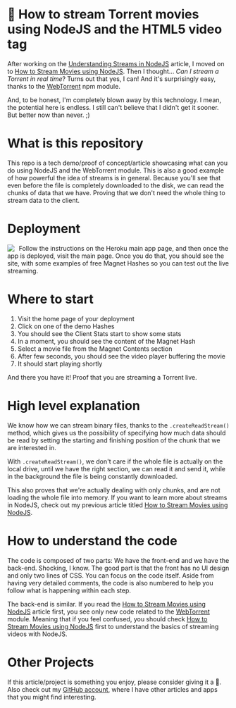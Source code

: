 # 🍿 How to stream Torrent movies using NodeJS and the HTML5 video tag

After working on the [Understanding Streams in NodeJS](https://github.com/davidgatti/Understanding-Streams-in-NodeJS) article, I moved on to [How to Stream Movies using NodeJS](https://github.com/davidgatti/How-to-Stream-Movies-using-NodeJS). Then I thought... *Can I stream a Torrent in real time*? Turns out that yes, I can! And it's surprisingly easy, thanks to the [WebTorrent](https://webtorrent.io) npm module.

And, to be honest, I'm completely blown away by this technology. I mean, the potential here is endless. I still can't believe that I didn't get it sooner. But better now than never.  ;)

# What is this repository

This repo is a tech demo/proof of concept/article showcasing what can you do using NodeJS and the WebTorrent module. This is also a good example of how powerful the idea of streams is in general. Because you'll see that even before the file is completely downloaded to the disk, we can read the chunks of data that we have. Proving that we don't need the whole thing to stream data to the client.

# Deployment

<a href="https://heroku.com/deploy?template=https://github.com/davidgatti/How-to-Stream-Torrents-using-NodeJS" target="_blank">
<img align="left" style="float: left; margin: 0 10px 0 0;" src="https://www.herokucdn.com/deploy/button.svg"></a>

Follow the instructions on the Heroku main app page, and then once the app is deployed, visit the main page. Once you do that, you should see the site, with some examples of free Magnet Hashes so you can test out the live streaming.

# Where to start

1. Visit the home page of your deployment
1. Click on one of the demo Hashes
1. You should see the Client Stats start to show some stats
1. In a moment, you should see the content of the Magnet Hash
1. Select a movie file from the Magnet Contents section
1. After few seconds, you should see the video player buffering the movie
1. It should start playing shortly

And there you have it! Proof that you are streaming a Torrent live.

# High level explanation

We know how we can stream binary files, thanks to the `.createReadStream()` method, which gives us the possibility of specifying how much data should be read by setting the starting and finishing position of the chunk that we are interested in.

With `.createReadStream()`, we don't care if the whole file is actually on the local drive, until we have the right section, we can read it and send it, while in the background the file is being constantly downloaded.

This also proves that we're actually dealing with only chunks, and are not loading the whole file into memory. If you want to learn more about streams in NodeJS, check out my previous article titled [How to Stream Movies using NodeJS](https://github.com/davidgatti/How-to-Stream-Movies-using-NodeJS).


# How to understand the code

The code is composed of two parts: We have the front-end and we have the back-end. Shocking, I know. The good part is that the front has no UI design and only two lines of CSS. You can focus on the code itself. Aside from having very detailed comments, the code is also numbered to help you follow what is happening within each step.

The back-end is similar. If you read the [How to Stream Movies using NodeJS](https://github.com/davidgatti/How-to-Stream-Movies-using-NodeJS) article first, you see only new code related to the [WebTorrent](https://webtorrent.io) module. Meaning that if you feel confused, you should check [How to Stream Movies using NodeJS](https://github.com/davidgatti/How-to-Stream-Movies-using-NodeJS) first to understand the basics of streaming videos with NodeJS.

# Other Projects

If this article/project is something you enjoy, please consider giving it a 🌟. Also check out my [GitHub account](https://github.com/davidgatti), where I have other articles and apps that you might find interesting.